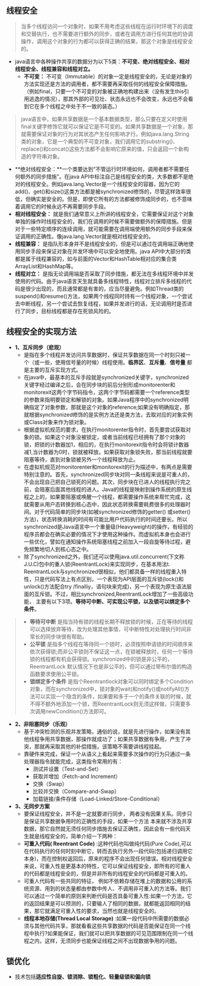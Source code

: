 ## 线程安全
> 当多个线程访问一个对象时，如果不用考虑这些线程在运行时环境下的调度和交替执行，也不需要进行额外的同步，或者在调用方进行任何其他的协调操作，调用这个对象的行为都可以获得正确的结果，那这个对象是线程安全的。
* java语言中各种操作共享的数据分为以下5类：**不可变、绝对线程安全、相对线程安全、线程兼容和线程对立。**
  * **不可变：** 不可变（Immutable）的对象一定是线程安全的，无论是对象的方法实现还是方法的调用者，都不需要再采取任何的线程安全保障措施。（例如final，只要一个不可变的对象被正确地构建出来（没有发生this引用逃逸的情况），那其外部的可见壮、状态永远也不会改变，永远也不会看到它在多个线程之中处于不一致的装态。）
 > java语言中，如果共享数据是一个基本数据类型，那么只要在定义时使用final关键字修饰它就可以保证它是不可变的。如果共享数据是一个对象，那就需要保证对象的行为对其状态产生任何影响才行。例如java.lang.String类的对象，它是一个典型的不可变对象，我们调用它的substring()、replace()和concat()这些方法都不会影响它原来的值，只会返回一个新构造的字符串对象。
  * **绝对线程安全：**一个类要达到“不管运行时环境如何，调用者都不需要任何额外的同步措施”。在java API中标注自己是线程安全的类，大多数都不是绝对的线程安全。例如java.lang.Vector是一个线程安全的容器，因为它的add()、get()和size()这类方法都是被synchronized修饰的，尽管这样效率很低，但确实是安全的。但是，即使它所有的方法都被修饰成同步的，也不意味着调用它的时候永远不再需要同步手段。
  * **相对线程安全：** 就是我们通常意义上所讲的线程安全，它需要保证对这个对象单独的操作时线程安全的，我们在调用的时候不需要做额外的保障措施。但是对于一些特定顺序的连续调用，就可能需要在调用端使用额外的同步手段来保证调用的正确性。像java.lang.Vector就是相对线程安全的。
  * **线程兼容：** 是指队形本身并不是线程安全的，但是可以通过在调用端正确地使用同步手段来保证对象在并发环境中可以安全地使用。java API中大部分的类都是属于线程兼容的，如与前面的Vector和HashTable相对应的集合类ArrayList和HashMap等。
  * **线程对立：** 是指无论调用端是否采取了同步措施，都无法在多线程环境中并发使用的代码。由于java语言天生就具备多线程特性，线程对立排斥多线程的代码是很少出现的，而且通常都是有害的，应当尽量避免。例如Thread类的suspend()和resume()方法，如果两个线程同时持有一个线程对象，一个尝试去中断线程，另一个尝试去恢复线程，如果并发进行的话，无论调用时是否进行了同步，目标线程都是存在死锁风险的。
## 线程安全的实现方法
  * **1、互斥同步（悲观）**
    * 是指在多个线程并发访问共享数据时，保证共享数据在同一个时刻只被一个（或一些，使用信号量的时候）线程使用。**临界区**、**互斥量**、**信号量** 都是主要的互斥实现方式。
    * 在java中，最基本的互斥手段就是synchronized关键字，synchronized关键字经过编译之后，会在同步块的前后分别形成monitorenter和monitorexit这两个字节码指令，这两个字节码都需要一个reference类型的参数来指明要锁定和解锁的对象。如果Java程序中的synchronized明确指定了对象参数，那就是这个对象的reference;如果没有明确指定，那就根据synchronized修饰的是实例方法还是类方法，去取对应的对象实例或Class对象来作为锁对象。
    * 根据虚拟机规范的要求，在执行monitorenter指令时，首先要尝试获取对象的锁。如果这个对象没被锁定，或者当前线程已经拥有了那个对象的锁，把锁的计数器加1，相应的，在执行monitorexit指令时会将锁计数器减1,当计数器为0时，锁就被释放。如果获取对象锁失败，那当前线程就要阻塞等待，直到对象锁被另外一个线程释放为止。
    * 在虚拟机规范对monitorenter和monitorexit的行为描述中，有两点是需要特别注意的。首先，synchronized同步块对同一条线程来说是可重人的，不会出现自己把自己锁死的问题。其次，同步块在已进人的线程执行完之前，会阻塞后面其他线程的进人。Java的线程是映射到操作系统的原生线程之上的，如果要阻塞或唤醒一个线程，都需要操作系统来帮忙完成，这就需要从用户态转换到核心态中，因此状态转换需要耗费很多的处理器时间。对于代码简单的同步块(如被synchronized修饰的getter() 或setter()方法)，状态转换消耗的时间有可能比用户代码执行的时间还要长。所以synchronized是Java语言中一个重量级(Heavyweight)的操作，有经验的程序员都会在确实必要的情况下才使用这种操作。而虚拟机本身也会进行一些优化，譬如在通知操作系统阻塞线程之前加入一段自旋等待过程，避免频繁地切人到核心态之中。
    * 除了synchronized之外，我们还可以使用java.util.concurrent(下文称J.U.C)包中的重人锁(ReentrantLock)来实现同步，在基本用法t. ReentrantLock与synchronized很相似，他们都具备一样的线程重入特性，只是代码写法上有点区别，一个表现为API层面的互斥锁(lock()和unlock()方法配合try /finalliy，语句块来完成)，另一个表现为原生语法层面的互斥锁。不过，相比synchronized,ReentrantLock增加了一些高级功能， 主要有以下3项。**等待可中断、可实现公平锁，以及锁可以绑定多个条件**。
> * **等待可中断** 是指当持有锁的线程长期不释放锁的时候，正在等待的线程可以选择放弃等待，改为处理其他事情，可中断特性对处理执行时间非常长的同步块很有帮助。
>  * **公平锁** 是指多个线程在等待同一个锁时，必须按照申请锁的时间顺序来依次获得锁;而非公平锁则不保证这一点，在锁被释放时，任何一个等待锁的线程都有机会获得锁。synchronized中的锁是非公平的，ReentrantLock 默认情况下也是非公平的，但可以通过带布尔值的构造函数要求使用公平锁。
>  * **锁绑定多个条件** 是指个ReentrantIock对象可以同时绑定多个Condition对象，而在synchronized中，锁对象的wait(和notify()或notifyAll()方法可以实现一个隐含的条件，如果要和多于一个的条件关联的时候，就不得不额外地添加一个锁，而ReentrantLock则无须这样做，只需要多次调用newCondition()方法即可。
  * **2、非阻塞同步（乐观）**
    * 基于冲突检测的乐观并发策略，通俗的说，就是先进行操作，如果没有其他线程争用共享数据，那操作就成功了；如果共享数据有争用，产生了冲突，那就再采取其他的补偿措施，该策略不需要讲线程挂起。
    * 靠硬件来完成，保证一个从语义上看起来需要多次操作的行为只通过一条处理器指令就能完成，这类指令常用的有：
      * 测试并设置（Test-and-Set）
      * 获取并增加（Fetch-and Increment）
      * 交换（Swap）
      * 比较并交换（Compare-and-Swap）
      * 加载链接/条件存储（Load-Linked/Store-Conditional）
  * **3、无同步方案**
    * 要保证线程安全，并不是一定就要进行同步， 两者没有因果关系。同步只是保证共享数据争用时的正确性的手段，如果一个方法 本来就不涉及共享数据，那它自然就无须任何同步措施去保证正确性，因此会有一些代码天生就是线程安全的，简单介绍一下两种：
    * **可重入代码( Reentrant Code)** :这种代码也叫做纯代码(Pure Code),可以在代码执行的任何时刻中断它，转而去执行另外一段代码(包括递归调用它本身)，而在控制权返回后，原来的程序不会出现任何错误。相对线程安全来说，可重入性是更基本的特性，它可以保证线程安全，即所有的可重人的代码都是线程安全的，但是并非所有的线程安全的代码都是可重入的。
    * 可重人代码有一些共同的特征， 例如不依赖存储在堆上的数据和公用的系统资源、用到的状态量都由参数中传人、不调用非可重入的方法等。我们可以通过一个简单的原则来判断代码是否具备可重入性:如果一个方法，它的返回结果是可以预测的，只要输人了相同的数据，就都能返回相同的结果，那它就满足可重入性的要求，当然也就是线程安全的。
    * **线程本地存储(Thread Local Storage)** :如果一段代码中所需要的数据必须与其他代码共享，那就看看这些共享数据的代码是否能保证在同一个线程中执行?如果能保证，我们就可以把共享数据的可见范围限制在同一个线程之内，这样，无须同步也能保证线程之间不出现数据争用的问题。
## 锁优化
* 技术包括**适应性自旋、锁消除、锁粗化、轻量级锁和偏向锁**
